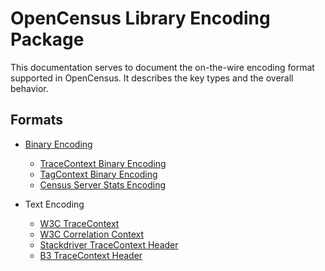 # OpenCensus Library Encoding Package
This documentation serves to document the on-the-wire encoding format supported in
OpenCensus. It describes the key types and the overall behavior.

## Formats
* [Binary Encoding](BinaryEncoding.md)
  * [TraceContext Binary Encoding](BinaryEncoding.md#trace-context)
  * [TagContext Binary Encoding](BinaryEncoding.md#tag-context)
  * [Census Server Stats Encoding](CensusServerStatsEncoding.md)

* Text Encoding
  * [W3C TraceContext](https://github.com/TraceContext/tracecontext-spec)
  * [W3C Correlation Context](https://github.com/w3c/correlation-context)
  * [Stackdriver TraceContext Header](https://cloud.google.com/trace/docs/support)
  * [B3 TraceContext Header](https://github.com/openzipkin/b3-propagation)
